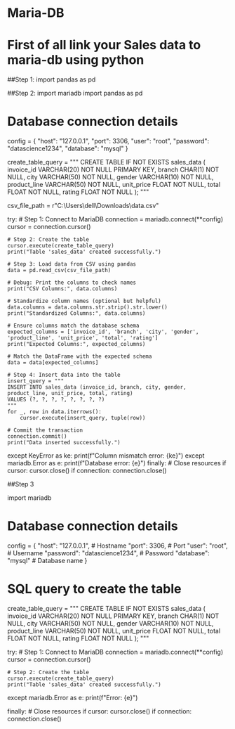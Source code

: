 # Maria-DB
# First of all link your Sales data to maria-db using python

##Step 1:
import pandas as pd

##Step 2:
import mariadb
import pandas as pd

# Database connection details
config = {
    "host": "127.0.0.1",
    "port": 3306,
    "user": "root",
    "password": "datascience1234",
    "database": "mysql"
}

create_table_query = """
CREATE TABLE IF NOT EXISTS sales_data (
    invoice_id VARCHAR(20) NOT NULL PRIMARY KEY,
    branch CHAR(1) NOT NULL,
    city VARCHAR(50) NOT NULL,
    gender VARCHAR(10) NOT NULL,
    product_line VARCHAR(50) NOT NULL,
    unit_price FLOAT NOT NULL,
    total FLOAT NOT NULL,
    rating FLOAT NOT NULL
);
"""

csv_file_path = r"C:\Users\dell\Downloads\data.csv"

try:
    # Step 1: Connect to MariaDB
    connection = mariadb.connect(**config)
    cursor = connection.cursor()

    # Step 2: Create the table
    cursor.execute(create_table_query)
    print("Table 'sales_data' created successfully.")

    # Step 3: Load data from CSV using pandas
    data = pd.read_csv(csv_file_path)

    # Debug: Print the columns to check names
    print("CSV Columns:", data.columns)

    # Standardize column names (optional but helpful)
    data.columns = data.columns.str.strip().str.lower()
    print("Standardized Columns:", data.columns)

    # Ensure columns match the database schema
    expected_columns = ['invoice_id', 'branch', 'city', 'gender', 'product_line', 'unit_price', 'total', 'rating']
    print("Expected Columns:", expected_columns)

    # Match the DataFrame with the expected schema
    data = data[expected_columns]

    # Step 4: Insert data into the table
    insert_query = """
    INSERT INTO sales_data (invoice_id, branch, city, gender, product_line, unit_price, total, rating)
    VALUES (?, ?, ?, ?, ?, ?, ?, ?)
    """
    for _, row in data.iterrows():
        cursor.execute(insert_query, tuple(row))

    # Commit the transaction
    connection.commit()
    print("Data inserted successfully.")

except KeyError as ke:
    print(f"Column mismatch error: {ke}")
except mariadb.Error as e:
    print(f"Database error: {e}")
finally:
    # Close resources
    if cursor:
        cursor.close()
    if connection:
        connection.close()

##Step 3

import mariadb

# Database connection details
config = {
    "host": "127.0.0.1",        # Hostname
    "port": 3306,               # Port
    "user": "root",             # Username
    "password": "datascience1234",  # Password
    "database": "mysql"         # Database name
}

# SQL query to create the table
create_table_query = """
CREATE TABLE IF NOT EXISTS sales_data (
    invoice_id VARCHAR(20) NOT NULL PRIMARY KEY,
    branch CHAR(1) NOT NULL,
    city VARCHAR(50) NOT NULL,
    gender VARCHAR(10) NOT NULL,
    product_line VARCHAR(50) NOT NULL,
    unit_price FLOAT NOT NULL,
    total FLOAT NOT NULL,
    rating FLOAT NOT NULL
);
"""

try:
    # Step 1: Connect to MariaDB
    connection = mariadb.connect(**config)
    cursor = connection.cursor()

    # Step 2: Create the table
    cursor.execute(create_table_query)
    print("Table 'sales_data' created successfully.")

except mariadb.Error as e:
    print(f"Error: {e}")

finally:
    # Close resources
    if cursor:
        cursor.close()
    if connection:
        connection.close()
